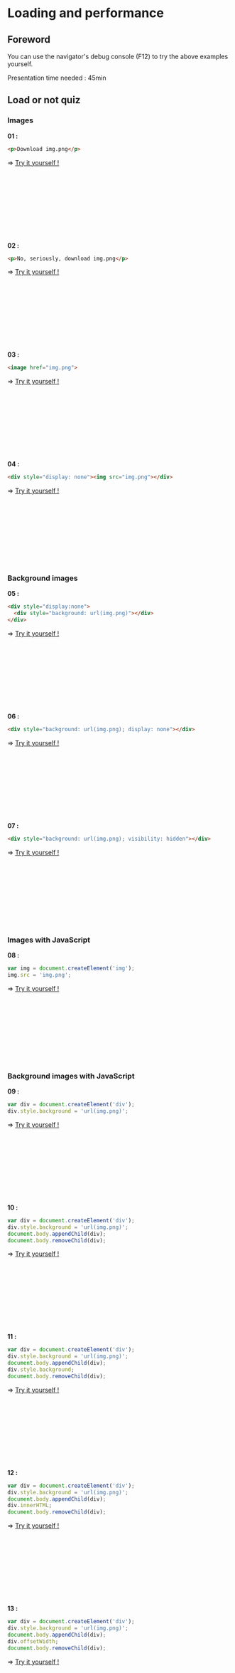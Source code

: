 # Loading and performance

## Foreword

You can use the navigator's debug console (F12) to try the above examples yourself.

Presentation time needed : 45min

## Load or not quiz

### Images

**01 :**
```html
<p>Download img.png</p>
```
=> [Try it yourself !](http://tonai.github.io/Lightning-talks/JavaScript/04_Various/02_Loading-and-performance/01.html)

&nbsp;

&nbsp;

&nbsp;

&nbsp;

&nbsp;

**02 :**
```html
<p>No, seriously, download img.png</p>
```
=> [Try it yourself !](http://tonai.github.io/Lightning-talks/JavaScript/04_Various/02_Loading-and-performance/02.html)

&nbsp;

&nbsp;

&nbsp;

&nbsp;

&nbsp;

**03 :**
```html
<image href="img.png">
```
=> [Try it yourself !](http://tonai.github.io/Lightning-talks/JavaScript/04_Various/02_Loading-and-performance/03.html)

&nbsp;

&nbsp;

&nbsp;

&nbsp;

&nbsp;

**04 :**
```html
<div style="display: none"><img src="img.png"></div>
```
=> [Try it yourself !](http://tonai.github.io/Lightning-talks/JavaScript/04_Various/02_Loading-and-performance/04.html)

&nbsp;

&nbsp;

&nbsp;

&nbsp;

&nbsp;

### Background images

**05 :**
```html
<div style="display:none">
  <div style="background: url(img.png)"></div>
</div>
```
=> [Try it yourself !](http://tonai.github.io/Lightning-talks/JavaScript/04_Various/02_Loading-and-performance/05.html)

&nbsp;

&nbsp;

&nbsp;

&nbsp;

&nbsp;

**06 :**
```html
<div style="background: url(img.png); display: none"></div>
```
=> [Try it yourself !](http://tonai.github.io/Lightning-talks/JavaScript/04_Various/02_Loading-and-performance/06.html)

&nbsp;

&nbsp;

&nbsp;

&nbsp;

&nbsp;

**07 :**
```html
<div style="background: url(img.png); visibility: hidden"></div>
```
=> [Try it yourself !](http://tonai.github.io/Lightning-talks/JavaScript/04_Various/02_Loading-and-performance/07.html)

&nbsp;

&nbsp;

&nbsp;

&nbsp;

&nbsp;

### Images with JavaScript

**08 :**
```javascript
var img = document.createElement('img');
img.src = 'img.png';
```
=> [Try it yourself !](http://tonai.github.io/Lightning-talks/JavaScript/04_Various/02_Loading-and-performance/08.html)

&nbsp;

&nbsp;

&nbsp;

&nbsp;

&nbsp;

### Background images with JavaScript

**09 :**
```javascript
var div = document.createElement('div');
div.style.background = 'url(img.png)';
```
=> [Try it yourself !](http://tonai.github.io/Lightning-talks/JavaScript/04_Various/02_Loading-and-performance/09.html)

&nbsp;

&nbsp;

&nbsp;

&nbsp;

&nbsp;

**10 :**
```javascript
var div = document.createElement('div');
div.style.background = 'url(img.png)';
document.body.appendChild(div);
document.body.removeChild(div);
```
=> [Try it yourself !](http://tonai.github.io/Lightning-talks/JavaScript/04_Various/02_Loading-and-performance/10.html)

&nbsp;

&nbsp;

&nbsp;

&nbsp;

&nbsp;

**11 :**
```javascript
var div = document.createElement('div');
div.style.background = 'url(img.png)';
document.body.appendChild(div);
div.style.background;
document.body.removeChild(div);
```
=> [Try it yourself !](http://tonai.github.io/Lightning-talks/JavaScript/04_Various/02_Loading-and-performance/11.html)

&nbsp;

&nbsp;

&nbsp;

&nbsp;

&nbsp;

**12 :**
```javascript
var div = document.createElement('div');
div.style.background = 'url(img.png)';
document.body.appendChild(div);
div.innerHTML;
document.body.removeChild(div);
```
=> [Try it yourself !](http://tonai.github.io/Lightning-talks/JavaScript/04_Various/02_Loading-and-performance/12.html)

&nbsp;

&nbsp;

&nbsp;

&nbsp;

&nbsp;

**13 :**
```javascript
var div = document.createElement('div');
div.style.background = 'url(img.png)';
document.body.appendChild(div);
div.offsetWidth;
document.body.removeChild(div);
```
=> [Try it yourself !](http://tonai.github.io/Lightning-talks/JavaScript/04_Various/02_Loading-and-performance/13.html)

&nbsp;

&nbsp;

&nbsp;

&nbsp;

&nbsp;

### Scripts

**14 :**
```html
<script src="script.js" type="foo/bar"></script>
```
=> [Try it yourself !](http://tonai.github.io/Lightning-talks/JavaScript/04_Various/02_Loading-and-performance/14.html)

&nbsp;

&nbsp;

&nbsp;

&nbsp;

&nbsp;

**15 :**
```html
<script src="script.js" type="script/dart"></script>
```
=> [Try it yourself !](http://tonai.github.io/Lightning-talks/JavaScript/04_Various/02_Loading-and-performance/15.html)

&nbsp;

&nbsp;

&nbsp;

&nbsp;

&nbsp;

**16 :**
```html
<script src="script.js" type="text/html"></script>
```
=> [Try it yourself !](http://tonai.github.io/Lightning-talks/JavaScript/04_Various/02_Loading-and-performance/16.html)

&nbsp;

&nbsp;

&nbsp;

&nbsp;

&nbsp;

**17 :**
```html
<script src="script.js" LANGUAGE=DART></script>
```
=> [Try it yourself !](http://tonai.github.io/Lightning-talks/JavaScript/04_Various/02_Loading-and-performance/17.html)

&nbsp;

&nbsp;

&nbsp;

&nbsp;

&nbsp;

**18 :**
```html
<script src="script.js"></script>
```
=> [Try it yourself !](http://tonai.github.io/Lightning-talks/JavaScript/04_Various/02_Loading-and-performance/18.html)

&nbsp;

&nbsp;

&nbsp;

&nbsp;

&nbsp;

### Scripts with JavaScript

**19 :**
```javascript
var script = document.createElement('script');
script.href = 'script.js';
```
=> [Try it yourself !](http://tonai.github.io/Lightning-talks/JavaScript/04_Various/02_Loading-and-performance/19.html)

&nbsp;

&nbsp;

&nbsp;

&nbsp;

&nbsp;

**20 :**
```javascript
var script = document.createElement('script');
script.src = 'script.js';
```
=> [Try it yourself !](http://tonai.github.io/Lightning-talks/JavaScript/04_Various/02_Loading-and-performance/20.html)

&nbsp;

&nbsp;

&nbsp;

&nbsp;

&nbsp;

**21 :**
```javascript
var script = document.createElement('script');
script.src = 'script.js';
document.body.appendChild(script);
document.body.removeChild(script);
```
=> [Try it yourself !](http://tonai.github.io/Lightning-talks/JavaScript/04_Various/02_Loading-and-performance/21.html)

&nbsp;

&nbsp;

&nbsp;

&nbsp;

&nbsp;

### Links with JavaScript

**22 :**
```javascript
var link = document.createElement('link');
link.rel = 'stylesheet';
link.href = 'style.css';
```
=> [Try it yourself !](http://tonai.github.io/Lightning-talks/JavaScript/04_Various/02_Loading-and-performance/22.html)

&nbsp;

&nbsp;

&nbsp;

&nbsp;

&nbsp;

**23 :**
```javascript
var link = document.createElement('link');
link.rel = 'stylesheet';
link.href = 'style.css';
link.type = 'text/javascript';
document.body.appendChild(link);
```
=> [Try it yourself !](http://tonai.github.io/Lightning-talks/JavaScript/04_Various/02_Loading-and-performance/23.html)

&nbsp;

&nbsp;

&nbsp;

&nbsp;

&nbsp;

**24 :**
```javascript
var link = document.createElement('link');
link.rel = 'stylesheet';
link.href = 'style.css';
document.body.appendChild(link);
document.body.removeChild(link);
```
=> [Try it yourself !](http://tonai.github.io/Lightning-talks/JavaScript/04_Various/02_Loading-and-performance/24.html)

&nbsp;

&nbsp;

&nbsp;

&nbsp;

&nbsp;

### Iframes

**25 :**
```html
<iframe></iframe>
```
=> [Try it yourself !](http://tonai.github.io/Lightning-talks/JavaScript/04_Various/02_Loading-and-performance/25.html)

&nbsp;

&nbsp;

&nbsp;

&nbsp;

&nbsp;

**26 :**
```html
<iframe src=""></iframe>
```
=> [Try it yourself !](http://tonai.github.io/Lightning-talks/JavaScript/04_Various/02_Loading-and-performance/26.html)

&nbsp;

&nbsp;

&nbsp;

&nbsp;

&nbsp;

**27 :**
```html
<iframe src="#"></iframe>
```
=> [Try it yourself !](http://tonai.github.io/Lightning-talks/JavaScript/04_Various/02_Loading-and-performance/27.html)

&nbsp;

&nbsp;

&nbsp;

&nbsp;

&nbsp;

**28 :**
```html
<iframe src="?"></iframe>
```
=> [Try it yourself !](http://tonai.github.io/Lightning-talks/JavaScript/04_Various/02_Loading-and-performance/28.html)

&nbsp;

&nbsp;

&nbsp;

&nbsp;

&nbsp;

### Using document.write

**29 :**
```html
<script>document.write('<'+'!--')</script>
<img src="img.png">
-->
```
=> [Try it yourself !](http://tonai.github.io/Lightning-talks/JavaScript/04_Various/02_Loading-and-performance/29.html)

&nbsp;

&nbsp;

&nbsp;

&nbsp;

&nbsp;

**30 :**
```html
<script async>document.write('<'+'!--')</script>
<img src="img.png">
-->
```
=> [Try it yourself !](http://tonai.github.io/Lightning-talks/JavaScript/04_Various/02_Loading-and-performance/30.html)

&nbsp;

&nbsp;

&nbsp;

&nbsp;

&nbsp;

**31 :**
```html
<script defer>document.write('<'+'!--')</script>
<img src="img.png">
-->
```
=> [Try it yourself !](http://tonai.github.io/Lightning-talks/JavaScript/04_Various/02_Loading-and-performance/31.html)

&nbsp;

&nbsp;

&nbsp;

&nbsp;

&nbsp;

**32 :**
```html
<script defer>document.write('<'+'!--')</script>
-->
<img src="img.png">
-->
```
=> [Try it yourself !](http://tonai.github.io/Lightning-talks/JavaScript/04_Various/02_Loading-and-performance/32.html)

&nbsp;

&nbsp;

&nbsp;

&nbsp;

&nbsp;

### Resize

**33 :**
```javascript
window.onresize = function() {
  window.location.reload();
};
```
=> [Try it yourself !](http://tonai.github.io/Lightning-talks/JavaScript/04_Various/02_Loading-and-performance/33.html)

&nbsp;

&nbsp;

&nbsp;

&nbsp;

&nbsp;

**34 :**
```javascript
window.onresize = function() {
  window.location.reload();
};
var event = document.createEvent('Event');
event.initEvent('resize', false, false);
window.dispatchEvent(event);
```
=> [Try it yourself !](http://tonai.github.io/Lightning-talks/JavaScript/04_Various/02_Loading-and-performance/34.html)

&nbsp;

&nbsp;

&nbsp;

&nbsp;

&nbsp;

**35 :**
```javascript
window.onresize = function() {
  window.location.reload();
};
window.onresize();
```
=> [Try it yourself !](http://tonai.github.io/Lightning-talks/JavaScript/04_Various/02_Loading-and-performance/35.html)

&nbsp;

&nbsp;

&nbsp;

&nbsp;

&nbsp;

### Fonts

**36 :**
```html
<style>
  @font-face {
    font-family: 'myfont';
    src: url('font.woff2');
  }
</style>
```
=> [Try it yourself !](http://tonai.github.io/Lightning-talks/JavaScript/04_Various/02_Loading-and-performance/36.html)

&nbsp;

&nbsp;

&nbsp;

&nbsp;

&nbsp;

**37 :**
```html
<style>
  @font-face {
    font-family: 'myfont';
    src: url('font.woff2');
  }
  p { font-family: myfont, sans-serif; }
</style>
```
=> [Try it yourself !](http://tonai.github.io/Lightning-talks/JavaScript/04_Various/02_Loading-and-performance/37.html)

&nbsp;

&nbsp;

&nbsp;

&nbsp;

&nbsp;

**38 :**
```html
<style>
  @font-face {
    font-family: 'myfont';
    src: url('font.woff2');
  }
  p { font-family: myfont, sans-serif; }
</style>
<p></p>
```
=> [Try it yourself !](http://tonai.github.io/Lightning-talks/JavaScript/04_Various/02_Loading-and-performance/38.html)

&nbsp;

&nbsp;

&nbsp;

&nbsp;

&nbsp;

**39 :**
```html
<style>
  @font-face {
    font-family: 'myfont';
    src: url('font.woff');
  }
  p { font-family: myfont, sans-serif; }
</style>
<p>HI THERE!!</p>
```
=> [Try it yourself !](http://tonai.github.io/Lightning-talks/JavaScript/04_Various/02_Loading-and-performance/39.html)

&nbsp;

&nbsp;

&nbsp;

&nbsp;

&nbsp;

### Answers

|    | Chrome 45 | Firefox 41 | IE9 | IE10 | IE11 |
|:--:|:---------:|:----------:|:---:|:----:|:----:|
| 01 |           |            |     |      |      |
| 02 |           |            |     |      |      |
| 03 |           |            |     |      |      |
| 04 | X         | X          | X   | X    | X    |
| 05 |           |            | X   | X    |      |
| 06 | X         |            | X   | X    | X    |
| 07 | X         | X          | X   | X    | X    |
| 08 | X         | X          | X   | X    | X    |
| 09 |           |            |     |      |      |
| 10 |           |            | X   |      |      |
| 11 |           |            | X   |      |      |
| 12 |           |            | X   | X    | X    |
| 13 | X         | X          | X   | X    | X    |
| 14 | X         | X          | X   | X    | X    |
| 15 | X         | X          | X   | X    | X    |
| 16 | X         | X          | X   | X    | X    |
| 17 | X         | X          | X   | X    | X    |
| 18 | X         | X          | X   | X    | X    |
| 19 |           |            |     |      |      |
| 20 |           |            | X   | X    | X    |
| 21 | X         | X          | X   | X    | X    |
| 22 |           |            |     |      |      |
| 23 | X         |            |     |      |      |
| 24 | X         | X          | X   | X    | X    |
| 25 |           |            |     |      |      |
| 26 |           |            |     |      |      |
| 27 | X         |            |     |      |      |
| 28 | X X       | X          | X   | X    | X    |
| 29 | X         | X          | X   | X    | X    |
| 30 | X         | X          | X   | X    | X    |
| 31 | X         | X          | X   | X    | X    |
| 32 | X         | X X        | X   | X    | X    |
| 33 |           |            |     |      |      |
| 34 | X         | X          | X   | X    | X    |
| 35 | X         | X          | X   | X    | X    |
| 36 |           |            |     |      |      |
| 37 |           |            |     |      |      |
| 38 |           | X          | X   | X    | X    |
| 39 | X         | X          | X   | X    | X    |

## References

* [Request Quest][request-quest]

[request-quest]: http://jakearchibald.github.io/request-quest/
